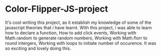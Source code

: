 # Color-Flipper-JS-project
It's cool writing this project, as it establish my knowledge of some of the javascript theories that i have learnt.
With this project, i was able to learn how to declare a function, 
How to add click events,
Working with Math.random to generate random numbers,
Working with Math.florr to round intergers,
Working with loops to initiate number of occurence.
It was so exciting and lovely doing this.
